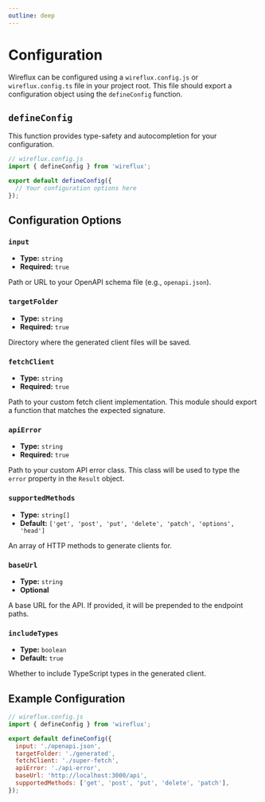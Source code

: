```yaml
---
outline: deep
---
```


# Configuration

Wireflux can be configured using a `wireflux.config.js` or `wireflux.config.ts` file in your project root. This file should export a configuration object using the `defineConfig` function.

## `defineConfig`

This function provides type-safety and autocompletion for your configuration.

```javascript
// wireflux.config.js
import { defineConfig } from 'wireflux';

export default defineConfig({
  // Your configuration options here
});
```

## Configuration Options

### `input`

-   **Type:** `string`
-   **Required:** `true`

Path or URL to your OpenAPI schema file (e.g., `openapi.json`).

### `targetFolder`

-   **Type:** `string`
-   **Required:** `true`

Directory where the generated client files will be saved.

### `fetchClient`

-   **Type:** `string`
-   **Required:** `true`

Path to your custom fetch client implementation. This module should export a function that matches the expected signature.

### `apiError`

-   **Type:** `string`
-   **Required:** `true`

Path to your custom API error class. This class will be used to type the `error` property in the `Result` object.

### `supportedMethods`

-   **Type:** `string[]`
-   **Default:** `['get', 'post', 'put', 'delete', 'patch', 'options', 'head']`

An array of HTTP methods to generate clients for.

### `baseUrl`

-   **Type:** `string`
-   **Optional**

A base URL for the API. If provided, it will be prepended to the endpoint paths.

### `includeTypes`

-   **Type:** `boolean`
-   **Default:** `true`

Whether to include TypeScript types in the generated client.

## Example Configuration

```javascript
// wireflux.config.js
import { defineConfig } from 'wireflux';

export default defineConfig({
  input: './openapi.json',
  targetFolder: './generated',
  fetchClient: './super-fetch',
  apiError: './api-error',
  baseUrl: 'http://localhost:3000/api',
  supportedMethods: ['get', 'post', 'put', 'delete', 'patch'],
});
```